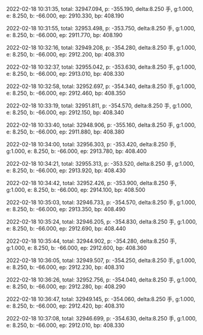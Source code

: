 2022-02-18 10:31:35, total: 32947.094, p: -355.190, delta:8.250 手, g:1.000, e: 8.250, b: -66.000, ep: 2910.330, bp: 408.190

2022-02-18 10:31:55, total: 32953.498, p: -353.750, delta:8.250 手, g:1.000, e: 8.250, b: -66.000, ep: 2911.770, bp: 408.190

2022-02-18 10:32:16, total: 32949.208, p: -354.280, delta:8.250 手, g:1.000, e: 8.250, b: -66.000, ep: 2912.200, bp: 408.310

2022-02-18 10:32:37, total: 32955.042, p: -353.630, delta:8.250 手, g:1.000, e: 8.250, b: -66.000, ep: 2913.010, bp: 408.330

2022-02-18 10:32:58, total: 32952.697, p: -354.340, delta:8.250 手, g:1.000, e: 8.250, b: -66.000, ep: 2912.460, bp: 408.350

2022-02-18 10:33:19, total: 32951.811, p: -354.570, delta:8.250 手, g:1.000, e: 8.250, b: -66.000, ep: 2912.150, bp: 408.340

2022-02-18 10:33:40, total: 32948.906, p: -355.160, delta:8.250 手, g:1.000, e: 8.250, b: -66.000, ep: 2911.880, bp: 408.380

2022-02-18 10:34:00, total: 32956.303, p: -353.420, delta:8.250 手, g:1.000, e: 8.250, b: -66.000, ep: 2913.780, bp: 408.400

2022-02-18 10:34:21, total: 32955.313, p: -353.520, delta:8.250 手, g:1.000, e: 8.250, b: -66.000, ep: 2913.920, bp: 408.430

2022-02-18 10:34:42, total: 32952.426, p: -353.900, delta:8.250 手, g:1.000, e: 8.250, b: -66.000, ep: 2914.100, bp: 408.500

2022-02-18 10:35:03, total: 32946.733, p: -354.570, delta:8.250 手, g:1.000, e: 8.250, b: -66.000, ep: 2913.350, bp: 408.490

2022-02-18 10:35:24, total: 32946.205, p: -354.830, delta:8.250 手, g:1.000, e: 8.250, b: -66.000, ep: 2912.690, bp: 408.440

2022-02-18 10:35:44, total: 32944.902, p: -354.280, delta:8.250 手, g:1.000, e: 8.250, b: -66.000, ep: 2912.600, bp: 408.360

2022-02-18 10:36:05, total: 32949.507, p: -354.250, delta:8.250 手, g:1.000, e: 8.250, b: -66.000, ep: 2912.230, bp: 408.310

2022-02-18 10:36:26, total: 32952.756, p: -354.040, delta:8.250 手, g:1.000, e: 8.250, b: -66.000, ep: 2912.280, bp: 408.290

2022-02-18 10:36:47, total: 32949.145, p: -354.060, delta:8.250 手, g:1.000, e: 8.250, b: -66.000, ep: 2912.420, bp: 408.310

2022-02-18 10:37:08, total: 32946.699, p: -354.630, delta:8.250 手, g:1.000, e: 8.250, b: -66.000, ep: 2912.010, bp: 408.330